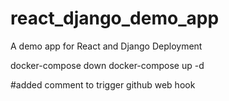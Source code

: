 # react_django_demo_app
A demo app for React and Django Deployment

docker-compose down
docker-compose up -d


#added comment to trigger github web hook
